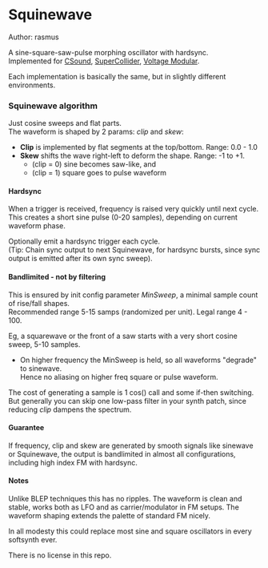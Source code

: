 # Squinewave

Author: rasmus

A sine-square-saw-pulse morphing oscillator with hardsync.  
Implemented for [CSound](./csound), [SuperCollider](./supercollider), [Voltage Modular](./java).

Each implementation is basically the same, but in slightly different environments.


### Squinewave algorithm

Just cosine sweeps and flat parts.  
The waveform is shaped by 2 params: *clip* and *skew*:

* **Clip** is implemented by flat segments at the top/bottom. Range: 0.0 - 1.0
* **Skew** shifts the wave right-left to deform the shape.  Range: -1 to +1.
  *  (clip = 0) sine becomes saw-like, and
  *  (clip = 1) square goes to pulse waveform


#### Hardsync
When a trigger is received, frequency is raised very quickly until next cycle.  
This creates a short sine pulse (0-20 samples), depending on current waveform phase.  

Optionally emit a hardsync trigger each cycle.  
(Tip: Chain sync output to next Squinewave, for hardsync bursts, since sync output is emitted after its own sync sweep).


#### Bandlimited - not by filtering
This is ensured by init config parameter *MinSweep*, a minimal sample count of rise/fall shapes.  
Recommended range 5-15 samps (randomized per unit). Legal range 4 - 100.

Eg, a squarewave or the front of a saw starts with a very short cosine sweep, 5-10 samples.
* On higher frequency the MinSweep is held, so all waveforms "degrade" to sinewave.  
  Hence no aliasing on higher freq square or pulse waveform.

The cost of generating a sample is 1 cos() call and some if-then switching.  
But generally you can skip one low-pass filter in your synth patch, since reducing *clip* dampens the spectrum.


#### Guarantee
If frequency, clip and skew are generated by smooth signals like sinewave or Squinewave, the output is bandlimited in almost all configurations, including high index FM with hardsync.


#### Notes
Unlike BLEP techniques this has no ripples. The waveform is clean and stable, works both as LFO and as carrier/modulator in FM setups. The waveform shaping extends the palette of standard FM nicely.

In all modesty this could replace most sine and square oscillators in every softsynth ever.

There is no license in this repo.  
